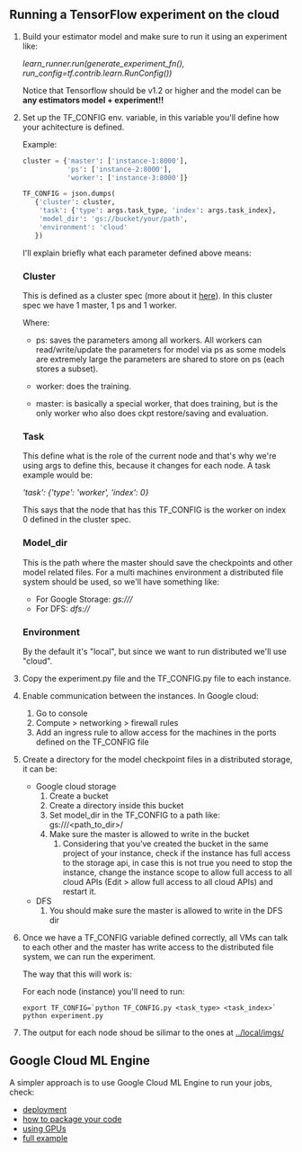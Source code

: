 ## Running a TensorFlow experiment on the cloud

1. Build your estimator model and make sure to run it using an
   experiment like:
   
   *learn_runner.run(generate_experiment_fn(), run_config=tf.contrib.learn.RunConfig())*

	Notice that Tensorflow should be v1.2 or higher and
	the model can be **any estimators model + experiment!!**

2. Set up the TF_CONFIG env. variable, in this variable you'll define
   how your achitecture is defined.
   
   Example:

   ```python
   cluster = {'master': ['instance-1:8000'],
              'ps': ['instance-2:8000'],
              'worker': ['instance-3:8000']}

   TF_CONFIG = json.dumps(
	  {'cluster': cluster,
	   'task': {'type': args.task_type, 'index': args.task_index},
	   'model_dir': 'gs://bucket/your/path',
	   'environment': 'cloud'
	  })
   ```

   I'll explain briefly what each parameter defined above means:

   ### Cluster
   
   This is defined as a cluster spec (more about it [here](https://www.tensorflow.org/deploy/distributed)).
   In this cluster spec we have 1 master, 1 ps and 1 worker.
   
   Where:
   
	* ps: saves the parameters among all workers.
	All workers can read/write/update the parameters for model via ps
	as some models are extremely large the parameters are shared to
	store on ps (each stores a subset).
	
	* worker: does the training.
	
	* master: is basically a special worker, that does training, but
	is the only worker who also does ckpt restore/saving and evaluation.
   
   ### Task
   
   This define what is the role of the current node and
   that's why we're using args to define this, because it changes
   for each node. A task example would be: 
   
   *'task': {'type': 'worker', 'index': 0}*
   
   This says that the node that has this TF_CONFIG is the worker on
   index 0 defined in the cluster spec.
   
   ### Model_dir
   
   This is the path where the master should save the checkpoints and
   other model related files. For a multi machines environment
   a distributed file system should be used, so we'll have something like:
   
   * For Google Storage: *gs://<bucket>/<path>*
   * For DFS: *dfs://<path>*
   
   ### Environment
   
   By the default it's "local", but since we want to run distributed
   we'll use "cloud".
 
3. Copy the experiment.py file and the TF_CONFIG.py file to each
   instance.

4. Enable communication between the instances. In Google cloud:
   
   1. Go to console  
   2. Compute > networking > firewall rules  
   3. Add an ingress rule to allow access for the machines in
      the ports defined on the TF_CONFIG file  

5. Create a directory for the model checkpoint files in a distributed
   storage, it can be:

   * Google cloud storage
      1. Create a bucket
      2. Create a directory inside this bucket
      3. Set model_dir in the TF_CONFIG to a path like: gs://<bucket>/<path_to_dir>/
      4. Make sure the master is allowed to write in the bucket
         1. Considering that you’ve created the bucket in the
            same project of your instance, check if the instance
	    has full access to the storage api, in case
	    this is not true you need to stop the
            instance, change the instance scope to allow full
            access to all cloud APIs
            (Edit > allow full access to all cloud APIs) and restart it.
   * DFS
      1. You should make sure the master is allowed to write 
         in the DFS dir

3. Once we have a TF_CONFIG variable defined correctly, all VMs can
   talk to each other and the master has write access to the
   distributed file system, we can run the experiment.  
   
   The way that this will work is:
   
   For each node (instance) you'll need to run:
   
   ```export TF_CONFIG=`python TF_CONFIG.py <task_type> <task_index>` ```  
   ```python experiment.py```
   
4. The output for each node shoud be silimar to the ones at [../local/imgs/](https://github.com/mari-linhares/tensorflow-workshop/tree/master/code_samples/distributed_tensorflow/local/imgs)

## Google Cloud ML Engine

A simpler approach is to use Google Cloud ML Engine to run your jobs, check:

* [deployment](https://cloud.google.com/ml-engine/docs/how-tos/training-jobs)
* [how to package your code](https://cloud.google.com/ml-engine/docs/how-tos/packaging-trainer)
* [using GPUs](https://cloud.google.com/ml-engine/docs/how-tos/using-gpus)
* [full example](https://github.com/GoogleCloudPlatform/cloudml-samples/tree/master/census)

